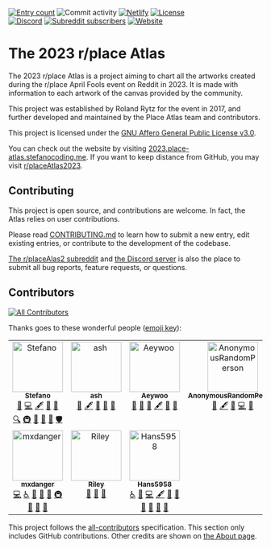 [![Entry count](https://img.shields.io/badge/dynamic/json?color=blue&label=entries&query=%24.length&url=https%3A%2F%2Fgithub.com%2FplaceAtlas%2Fatlas-2023%2Fblob%2Fmaster%2Fweb%2Fatlas.json%3Fraw%3Dtrue)](https://2023.place-atlas.stefanocoding.me/)
![Commit activity](https://img.shields.io/github/commit-activity/w/placeAtlas/atlas-2023)
[![Netlify](https://img.shields.io/netlify/1e7291ce-0680-45ed-9843-47a32a992bbb?logo=netlify&logoColor=white)](https://app.netlify.com/sites/place-atlas/deploys)
[![License](https://img.shields.io/github/license/placeAtlas/atlas)](https://github.com/placeAtlas/atlas-2023/blob/master/LICENSE)  
[![Discord](https://img.shields.io/discord/960791635342524496?color=%235865F2&logo=discord&logoColor=white)](https://discord.gg/pJkm23b2nA)
[![Subreddit subscribers](https://img.shields.io/reddit/subreddit-subscribers/placeAtlas2023?color=%23FF4500&label=r%2FplaceAtlas2023&logo=reddit&logoColor=white)](https://www.reddit.com/r/placeAtlas2023/)
[![Website](https://img.shields.io/static/v1?label=website&message=2023.place-atlas.stefanocoding.me&color=blue)](https://2023.place-atlas.stefanocoding.me/)

# The 2023 r/place Atlas

The 2023 r/place Atlas is a project aiming to chart all the artworks created during the r/place April Fools event on Reddit in 2023. It is made with information to each artwork of the canvas provided by the community.

This project was established by Roland Rytz for the event in 2017, and further developed and maintained by the Place Atlas team and contributors. 

This project is licensed under the [GNU Affero General Public License v3.0](LICENSE).

You can check out the website by visiting [2023.place-atlas.stefanocoding.me](https://2023.place-atlas.stefanocoding.me/). If you want to keep distance from GitHub, you may visit [r/placeAtlas2023](https://www.reddit.com/r/placeAtlas2023/).

## Contributing

This project is open source, and contributions are welcome. In fact, the Atlas relies on user contributions.

Please read [CONTRIBUTING.md](CONTRIBUTING.md) to learn how to submit a new entry, edit existing entries, or contribute to the development of the codebase.

[The r/placeAlas2 subreddit](https://reddit.com/r/placeAtlas2023/) and [the Discord server](https://discord.gg/pJkm23b2nA) is also the place to submit all bug reports, feature requests, or questions.

## Contributors

<!-- ALL-CONTRIBUTORS-BADGE:START - Do not remove or modify this section -->
[![All Contributors](https://img.shields.io/badge/all_contributors-7-orange.svg?style=flat)](#contributors)
<!-- ALL-CONTRIBUTORS-BADGE:END -->

Thanks goes to these wonderful people ([emoji key](https://allcontributors.org/docs/en/emoji-key)):

<!-- ALL-CONTRIBUTORS-LIST:START - Do not remove or modify this section -->
<!-- prettier-ignore-start -->
<!-- markdownlint-disable -->
<table>
  <tbody>
    <tr>
      <td align="center" valign="top" width="25%"><a href="https://stefanocoding.me"><img src="https://avatars.githubusercontent.com/u/25939526?v=4?s=100" width="100px;" alt="Stefano"/><br /><sub><b>Stefano</b></sub></a><br /><a href="#business-Codixer" title="Business development">💼</a> <a href="https://github.com/placeAtlas/atlas/commits?author=Codixer" title="Code">💻</a> <a href="#content-Codixer" title="Content">🖋</a> <a href="#data-Codixer" title="Data">🔣</a> <a href="#design-Codixer" title="Design">🎨</a> <a href="#fundingFinding-Codixer" title="Funding Finding">🔍</a> <a href="#infra-Codixer" title="Infrastructure (Hosting, Build-Tools, etc)">🚇</a> <a href="#maintenance-Codixer" title="Maintenance">🚧</a> <a href="#projectManagement-Codixer" title="Project Management">📆</a> <a href="#question-Codixer" title="Answering Questions">💬</a> <a href="#security-Codixer" title="Security">🛡️</a></td>
      <td align="center" valign="top" width="25%"><a href="https://github.com/ab-gh"><img src="https://avatars.githubusercontent.com/u/18347932?v=4?s=100" width="100px;" alt="ash"/><br /><sub><b>ash</b></sub></a><br /><a href="#business-ab-gh" title="Business development">💼</a> <a href="#content-ab-gh" title="Content">🖋</a> <a href="#data-ab-gh" title="Data">🔣</a> <a href="#projectManagement-ab-gh" title="Project Management">📆</a> <a href="https://github.com/placeAtlas/atlas/pulls?q=is%3Apr+reviewed-by%3Aab-gh" title="Reviewed Pull Requests">👀</a></td>
      <td align="center" valign="top" width="25%"><a href="https://linktr.ee/aeywoo"><img src="https://avatars.githubusercontent.com/u/65846594?v=4?s=100" width="100px;" alt="Aeywoo"/><br /><sub><b>Aeywoo</b></sub></a><br /><a href="#business-Aeywoo" title="Business development">💼</a> <a href="https://github.com/placeAtlas/atlas/issues?q=author%3AAeywoo" title="Bug reports">🐛</a> <a href="#blog-Aeywoo" title="Blogposts">📝</a> <a href="#content-Aeywoo" title="Content">🖋</a> <a href="#maintenance-Aeywoo" title="Maintenance">🚧</a> <a href="#research-Aeywoo" title="Research">🔬</a></td>
      <td align="center" valign="top" width="25%"><a href="https://github.com/AnonymousRandomPerson"><img src="https://avatars.githubusercontent.com/u/6516839?v=4?s=100" width="100px;" alt="AnonymousRandomPerson"/><br /><sub><b>AnonymousRandomPerson</b></sub></a><br /><a href="#data-AnonymousRandomPerson" title="Data">🔣</a> <a href="#content-AnonymousRandomPerson" title="Content">🖋</a> <a href="#research-AnonymousRandomPerson" title="Research">🔬</a> <a href="https://github.com/placeAtlas/atlas/commits?author=AnonymousRandomPerson" title="Code">💻</a> <a href="https://github.com/placeAtlas/atlas/pulls?q=is%3Apr+reviewed-by%3AAnonymousRandomPerson" title="Reviewed Pull Requests">👀</a></td>
    </tr>
    <tr>
      <td align="center" valign="top" width="25%"><a href="https://github.com/mxdanger"><img src="https://avatars.githubusercontent.com/u/32040254?v=4?s=100" width="100px;" alt="mxdanger"/><br /><sub><b>mxdanger</b></sub></a><br /><a href="https://github.com/placeAtlas/atlas/commits?author=mxdanger" title="Code">💻</a> <a href="#a11y-mxdanger" title="Accessibility">️️️️♿️</a> <a href="https://github.com/placeAtlas/atlas/issues?q=author%3Amxdanger" title="Bug reports">🐛</a> <a href="#design-mxdanger" title="Design">🎨</a> <a href="#ideas-mxdanger" title="Ideas, Planning, & Feedback">🤔</a> <a href="#infra-mxdanger" title="Infrastructure (Hosting, Build-Tools, etc)">🚇</a> <a href="#maintenance-mxdanger" title="Maintenance">🚧</a> <a href="#tool-mxdanger" title="Tools">🔧</a> <a href="#userTesting-mxdanger" title="User Testing">📓</a></td>
      <td align="center" valign="top" width="25%"><a href="https://github.com/artillect"><img src="https://avatars.githubusercontent.com/u/8906201?v=4?s=100" width="100px;" alt="Riley"/><br /><sub><b>Riley</b></sub></a><br /><a href="#data-artillect" title="Data">🔣</a> <a href="#design-artillect" title="Design">🎨</a> <a href="https://github.com/placeAtlas/atlas/commits?author=artillect" title="Documentation">📖</a></td>
      <td align="center" valign="top" width="25%"><a href="https://github.com/Hans5958"><img src="https://avatars.githubusercontent.com/u/11584103?v=4?s=100" width="100px;" alt="Hans5958"/><br /><sub><b>Hans5958</b></sub></a><br /><a href="#a11y-Hans5958" title="Accessibility">️️️️♿️</a> <a href="https://github.com/placeAtlas/atlas/issues?q=author%3AHans5958" title="Bug reports">🐛</a> <a href="https://github.com/placeAtlas/atlas/commits?author=Hans5958" title="Code">💻</a> <a href="#content-Hans5958" title="Content">🖋</a> <a href="#data-Hans5958" title="Data">🔣</a> <a href="https://github.com/placeAtlas/atlas/commits?author=Hans5958" title="Documentation">📖</a> <a href="#design-Hans5958" title="Design">🎨</a> <a href="#maintenance-Hans5958" title="Maintenance">🚧</a> <a href="#projectManagement-Hans5958" title="Project Management">📆</a> <a href="#tool-Hans5958" title="Tools">🔧</a></td>
    </tr>
  </tbody>
</table>

<!-- markdownlint-restore -->
<!-- prettier-ignore-end -->

<!-- ALL-CONTRIBUTORS-LIST:END -->

This project follows the [all-contributors](https://github.com/all-contributors/all-contributors) specification. This section only includes GitHub contributions. Other credits are shown on [the About page](https://2023.place-atlas.stefanocoding.me/about).
